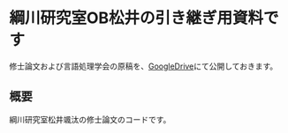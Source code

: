 # 綱川研究室OB松井の引き継ぎ用資料です
修士論文および言語処理学会の原稿を、[GoogleDrive](https://drive.google.com/drive/folders/1S-hn5aA6fnRFrR3Yy4Cj6Kg6GUHEPtO9?usp=sharing)にて公開しておきます。
## 概要
綱川研究室松井颯汰の修士論文のコードです。

